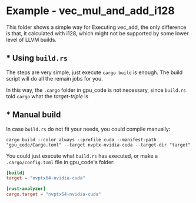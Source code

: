 # Example - vec_mul_and_add_i128

This folder shows a simple way for Executing vec_add, the only difference is that, it calculated with i128, which might not be supported by some lower level of LLVM builds.

## * Using `build.rs`

The steps are very simple, just execute `cargo build` is enough. The build script will do all the remain jobs for you.

In this way, the `.cargo` folder in gpu_code is not necessary, since `build.rs` told `cargo` what the *target-triple* is

## * Manual build

In case `build.rs` do not fit your needs, you could compile manually:

```
cargo build --color always --profile cuda --manifest-path "gpu_code/Cargo.toml" --target nvptx-nvidia-cuda --target-dir "target"
```

You could just execute what `build.rs` has executed, or make a `.cargo/config.toml` file in gpu_code's folder:

```toml
[build]
target = "nvptx64-nvidia-cuda"

[rust-analyzer]
cargo.target = "nvptx64-nvidia-cuda"
```

